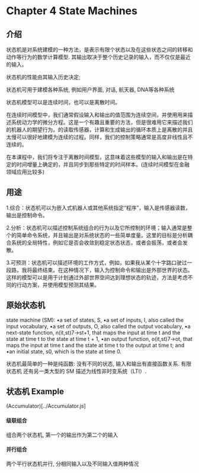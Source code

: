 # Chapter 4 State Machines

## 介绍

状态机是对系统建模的一种方法，是表示有限个状态以及在这些状态之间的转移和动作等行为的数学计算模型. 其输出取决于整个历史记录的输入，而不仅仅是最近的输入。

状态机的性能由其输入历史决定;

状态机可用于建模各种系统, 例如用户界面, 对话, 航天器, DNA等各种系统

状态机模型可以是连续时间，也可以是离散时间。

在连续时间模型中，我们通常假设输入和输出的值范围为连续空间，并使用用来描述系统动力学的微分方程。这是一个有趣且重要的方法，但是很难用它来描述我们的机器人的期望行为。的读取传感器，计算和生成输出的循环本质上是离散的并且太慢可以很好地建模为连续的过程。同样，我们的控制策略通常是高度非线性且不连续的。

在本课程中，我们将专注于离散时间模型，这意味着这些模型的输入和输出是在特定的时间增量上确定的，并且同步到那些特定的时间样本。(连续时间模型在金融领域应用比较多)

## 用途
1.综合：状态机可以为嵌入式机器人或其他系统指定“程序”，输入是传感器读数，输出是控制命令。

2.分析：状态机可以描述控制系统组合的行为以及它所控制的环境；输入通常是整个的简单命令系统，并且输出是对系统状态的一些简单度量。这里的目标是分析耦合系统的全局特性，例如它是否会收敛到稳定状态状态，或者会振荡，或者会发散。

3.可预测：状态机可以描述环境的工作方式，例如，如果我从某个十字路口驶过一段路，我将最终结束。在这种情况下，输入为控制命令和输出是外部世界的状态。这样的模型可以是用于计划通过外部世界空间达到理想状态的轨迹，方法是考虑不同的行动方案，并使用模型预测其结果。


## 原始状态机
state machine (SM):
 •a set of states, S, 
 •a set of inputs, I, also called the input vocabulary, 
 •a set of outputs, O, also called the output vocabulary, 
 •a next-state function, n(it,st)7→st+1, that maps the input at time t and the state at time t to the state at time t + 1, 
 •an output function, o(it,st)7→ot, that maps the input at time t and the state at time t to the output at time t; and 
 •an initial state, s0, which is the state at time 0.

状态机最简单的一种是纯函数: 没有不同的状态, 输入和输出有直接函数关系. 
有限状态机
还有另一类大型的 SM 描述为线性非时变系统（LTI）.

## 状态机 Example
(Accumulator)[../Accumulator.js]

#### 级联组合
组合两个状态机, 第一个的输出作为第二个的输入

#### 并行组合
两个平行状态机并行, 分相同输入以及不同输入值两种情况